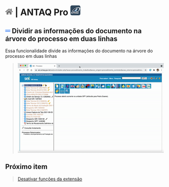 # [![Home](../img/home.png)](../) |  ANTAQ Pro ![Icone](../img/icon-32.png)

## ![ANTAQ Pro Dividir as informações do documento na árvore do processo em duas linhas](../img/icon-dividirinformacoes.png)  Dividir as informações do documento na árvore do processo em duas linhas

Essa funcionalidade divide as informações do documento na árvore do processo em duas linhas

> ![Tela Remover paginação de processos](../img/tela-dividinformacoesarvore.gif)  


## Próximo item

> [Desativar funções da extensão](../pages/DESATIVARFUNCOES.md)
